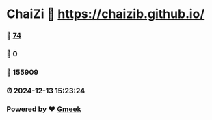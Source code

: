 # ChaiZi :link: https://chaizib.github.io/ 
### :page_facing_up: [74](https://chaizib.github.io//tag.html) 
### :speech_balloon: 0 
### :hibiscus: 155909 
### :alarm_clock: 2024-12-13 15:23:24 
### Powered by :heart: [Gmeek](https://github.com/Meekdai/Gmeek)
